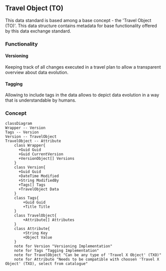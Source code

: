 ## Travel Object (TO)
This data standard is based among a base concept - the 'Travel Object (TO)'. This data structure contains metadata for base functionality offered by this data exchange standard. 

### Functionality
#### Versioning
Keeping track of all changes executed in a travel plan to allow a transparent overview about data evolution.

#### Tagging
Allowing to include tags in the data allows to depict data evolution in a way that is understandable by humans.

### Concept


```mermaid
classDiagram
Wrapper -- Version
Tags -- Version
Version -- TravelObject
TravelObject -- Attribute
    class Wrapper{
      +Guid Guid
      +Guid CurrentVersion
      +VersionObject[] Versions
    }
    class Version{
      +Guid Guid
      +DateTime Modified
      +String ModifiedBy
      +Tags[] Tags
      +TravelObject Data
    }
    class Tags{
        +Guid Guid
        +Title Title
    }
    class TravelObject{
        +Attribute[] Attributes
    }
    class Attribute{
        +String Key
        +Object Value
    }
    note for Version "Versioning Implementation"
    note for Tags "Tagging Implementation"
    note for TravelObject "Can be any type of 'Travel X Object' (TXO)"
    note for Attribute "Needs to be compatible with choosen 'Travel X Object' (TXO), select from catalogue"
```
